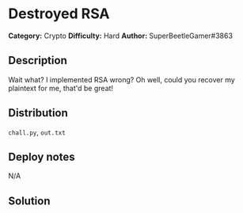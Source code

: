 # Destroyed RSA
**Category:** Crypto
**Difficulty:** Hard
**Author:** SuperBeetleGamer#3863

## Description

Wait what? I implemented RSA wrong? Oh well, could you recover my plaintext for me, that'd be great!

## Distribution

`chall.py`, `out.txt`

## Deploy notes

N/A

## Solution
